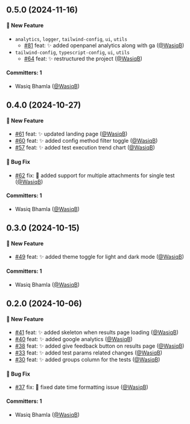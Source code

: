



## 0.5.0 (2024-11-16)

#### :rocket: New Feature
* `analytics`, `logger`, `tailwind-config`, `ui`, `utils`
  * [#81](https://github.com/WasiqB/ultra-reporter-app/pull/81) feat: :sparkles: added openpanel analytics along with ga ([@WasiqB](https://github.com/WasiqB))
* `tailwind-config`, `typescript-config`, `ui`, `utils`
  * [#64](https://github.com/WasiqB/ultra-reporter-app/pull/64) feat: :sparkles: restructured the project ([@WasiqB](https://github.com/WasiqB))

#### Committers: 1
- Wasiq Bhamla ([@WasiqB](https://github.com/WasiqB))

## 0.4.0 (2024-10-27)

#### :rocket: New Feature
* [#61](https://github.com/WasiqB/ultra-reporter-app/pull/61) feat: :sparkles: updated landing page ([@WasiqB](https://github.com/WasiqB))
* [#60](https://github.com/WasiqB/ultra-reporter-app/pull/60) feat: :sparkles: added config method filter toggle ([@WasiqB](https://github.com/WasiqB))
* [#57](https://github.com/WasiqB/ultra-reporter-app/pull/57) feat: :sparkles: added test execution trend chart ([@WasiqB](https://github.com/WasiqB))

#### :bug: Bug Fix
* [#62](https://github.com/WasiqB/ultra-reporter-app/pull/62) fix: :bug: added support for multiple attachments for single test ([@WasiqB](https://github.com/WasiqB))

#### Committers: 1
- Wasiq Bhamla ([@WasiqB](https://github.com/WasiqB))

## 0.3.0 (2024-10-15)

#### :rocket: New Feature

- [#49](https://github.com/WasiqB/ultra-reporter-app/pull/49) feat: :sparkles: added theme toggle for light and dark mode ([@WasiqB](https://github.com/WasiqB))

#### Committers: 1

- Wasiq Bhamla ([@WasiqB](https://github.com/WasiqB))

## 0.2.0 (2024-10-06)

#### :rocket: New Feature

- [#41](https://github.com/WasiqB/ultra-reporter-app/pull/41) feat: :sparkles: added skeleton when results page loading ([@WasiqB](https://github.com/WasiqB))
- [#40](https://github.com/WasiqB/ultra-reporter-app/pull/40) feat: :sparkles: added google analytics ([@WasiqB](https://github.com/WasiqB))
- [#38](https://github.com/WasiqB/ultra-reporter-app/pull/38) feat: :sparkles: added give feedback button on results page ([@WasiqB](https://github.com/WasiqB))
- [#33](https://github.com/WasiqB/ultra-reporter-app/pull/33) feat: :sparkles: added test params related changes ([@WasiqB](https://github.com/WasiqB))
- [#30](https://github.com/WasiqB/ultra-reporter-app/pull/30) feat: :sparkles: added groups column for the tests ([@WasiqB](https://github.com/WasiqB))

#### :bug: Bug Fix

- [#37](https://github.com/WasiqB/ultra-reporter-app/pull/37) fix: :bug: fixed date time formatting issue ([@WasiqB](https://github.com/WasiqB))

#### Committers: 1

- Wasiq Bhamla ([@WasiqB](https://github.com/WasiqB))
